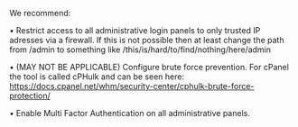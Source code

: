 We recommend:

•	Restrict access to all administrative login panels to only trusted IP adresses via a firewall. If this is not possible then at least change the path from /admin to something like /this/is/hard/to/find/nothing/here/admin

•	(MAY NOT BE APPLICABLE) Configure brute force prevention. For cPanel the tool is called cPHulk and can be seen here: https://docs.cpanel.net/whm/security-center/cphulk-brute-force-protection/

•	Enable Multi Factor Authentication on all administrative panels.
